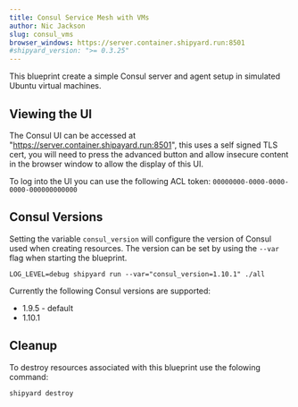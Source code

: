 ```yaml
---
title: Consul Service Mesh with VMs
author: Nic Jackson
slug: consul_vms
browser_windows: https://server.container.shipyard.run:8501
#shipyard_version: ">= 0.3.25"
---
```


This blueprint create a simple Consul server and agent setup in simulated Ubuntu virtual machines.

## Viewing the UI
The Consul UI can be accessed at "https://server.container.shipayard.run:8501", this uses a self signed TLS cert,
you will need to press the advanced button and allow insecure content in the browser window to allow the display of this UI.

To log into the UI you can use the following ACL token: `00000000-0000-0000-0000-000000000000`

## Consul Versions
Setting the variable `consul_version` will configure the version of Consul used when creating resources.
The version can be set by using the `--var` flag when starting the blueprint.

```
LOG_LEVEL=debug shipyard run --var="consul_version=1.10.1" ./all
```

Currently the following Consul versions are supported:
* 1.9.5 - default
* 1.10.1

## Cleanup
To destroy resources associated with this blueprint use the folowing command:

```
shipyard destroy
```